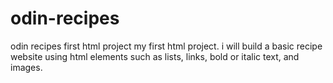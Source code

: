 # odin-recipes
odin recipes first html project
my first html project. i will build a basic recipe website using html elements such as lists, links, bold or italic text, and images.